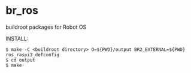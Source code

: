 # br_ros
buildroot packages for Robot OS

INSTALL:

```
$ make -C <buildroot directory> O=${PWD}/output BR2_EXTERNAL=${PWD} ros_raspi3_defconfig
$ cd output
$ make
```
